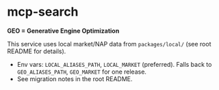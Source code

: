 # mcp-search

**GEO = Generative Engine Optimization**

This service uses local market/NAP data from `packages/local/` (see root README for details).

- Env vars: `LOCAL_ALIASES_PATH`, `LOCAL_MARKET` (preferred). Falls back to `GEO_ALIASES_PATH`, `GEO_MARKET` for one release.
- See migration notes in the root README.
